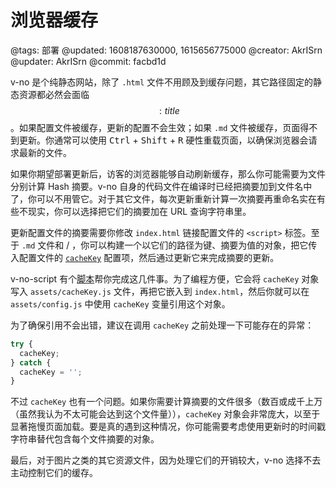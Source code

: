 # 浏览器缓存

@tags: 部署
@updated: 1608187630000, 1615656775000
@creator: AkrISrn
@updater: AkrISrn
@commit: facbd1d

v-no 是个纯静态网站，除了 `.html` 文件不用顾及到缓存问题，其它路径固定的静态资源都必然会面临$$: title $$。如果配置文件被缓存，更新的配置不会生效；如果 `.md` 文件被缓存，页面得不到更新。你通常可以使用 <kbd>Ctrl</kbd> + <kbd>Shift</kbd> + <kbd>R</kbd> 硬性重载页面，以确保浏览器会请求最新的文件。

如果你期望部署更新后，访客的浏览器能够自动刷新缓存，那么你可能需要为文件分别计算 Hash 摘要。v-no 自身的代码文件在编译时已经把摘要加到文件名中了，你可以不用管它。对于其它文件，每次更新重新计算一次摘要再重命名实在有些不现实，你可以选择把它们的摘要加在 URL 查询字符串里。

更新配置文件的摘要需要你修改 `index.html` 链接配置文件的 `<script>` 标签。至于 `.md` 文件和[](/zh/docs/custom-script.md "#") / [](/zh/docs/custom-style.md "#")，你可以构建一个以它们的路径为键、摘要为值的对象，把它传入配置文件的 [`cacheKey`](/zh/docs/main-conf.md "#") 配置项，然后通过更新它来完成摘要的更新。

v-no-script 有个[脚本](https://github.com/akrisrn/v-no-script/blob/master/src/update-cache-key.ts)帮你完成这几件事。为了编程方便，它会将 `cacheKey` 对象写入 `assets/cacheKey.js` 文件，再把它嵌入到 `index.html`，然后你就可以在 `assets/config.js` 中使用 `cacheKey` 变量引用这个对象。

为了确保引用不会出错，建议在调用 `cacheKey` 之前处理一下可能存在的异常：

```js
try {
  cacheKey;
} catch {
  cacheKey = '';
}
```

不过 `cacheKey` 也有一个问题。如果你需要计算摘要的文件很多（数百或成千上万（虽然我认为不太可能会达到这个文件量）），`cacheKey` 对象会非常庞大，以至于显著拖慢页面加载。要是真的遇到这种情况，你可能需要考虑使用更新时的时间戳字符串替代包含每个文件摘要的对象。

最后，对于图片之类的其它资源文件，因为处理它们的开销较大，v-no 选择不去主动控制它们的缓存。
